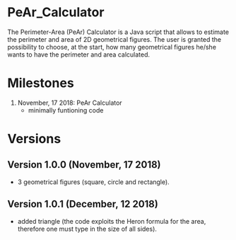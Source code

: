 # PeAr_Calculator
The Perimeter-Area (PeAr) Calculator is a Java script that allows to estimate the perimeter and area of 2D geometrical figures.
The user is granted the possibility to choose, at the start, how many geometrical figures he/she wants to have the perimeter and area calculated. 

# Milestones 
1. November, 17 2018: PeAr Calculator
   - minimally funtioning code

# Versions
## Version 1.0.0 (November, 17 2018)
- 3 geometrical figures (square, circle and rectangle).
## Version 1.0.1 (December, 12 2018)
- added triangle (the code exploits the Heron formula for the area, therefore one must type in the size of all sides).

